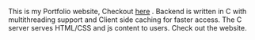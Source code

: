This is my Portfolio website, Checkout [here](https://pinaki-portfolio.onrender.com/) .
Backend is written in C with multithreading support and Client side caching for faster access.
The C server serves HTML/CSS and js content to users.
Check out the website.

